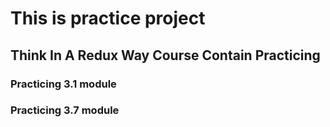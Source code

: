 # This is practice project

## Think In A Redux Way Course Contain Practicing

### Practicing 3.1 module

### Practicing 3.7 module
